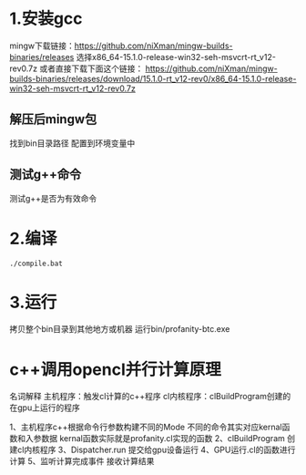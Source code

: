 # 1.安装gcc
mingw下载链接：https://github.com/niXman/mingw-builds-binaries/releases 
选择x86_64-15.1.0-release-win32-seh-msvcrt-rt_v12-rev0.7z
或者直接下载下面这个链接：
https://github.com/niXman/mingw-builds-binaries/releases/download/15.1.0-rt_v12-rev0/x86_64-15.1.0-release-win32-seh-msvcrt-rt_v12-rev0.7z
## 解压后mingw包
找到bin目录路径 配置到环境变量中
## 测试g++命令
测试g++是否为有效命令
# 2.编译
```
./compile.bat
```

# 3.运行
拷贝整个bin目录到其他地方或机器 运行bin/profanity-btc.exe


# c++调用opencl并行计算原理
名词解释
主机程序：触发cl计算的c++程序
cl内核程序：clBuildProgram创建的在gpu上运行的程序

1、主机程序c++根据命令行参数构建不同的Mode 不同的命令其实对应kernal函数和入参数据
kernal函数实际就是profanity.cl实现的函数
2、clBuildProgram 创建cl内核程序
3、Dispatcher.run 提交给gpu设备运行 
4、GPU运行.cl的函数进行计算
5、监听计算完成事件 接收计算结果

